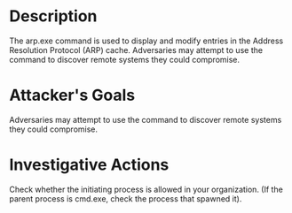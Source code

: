 # Description
The arp.exe command is used to display and modify entries in the Address Resolution Protocol (ARP) cache. Adversaries may attempt to use the command to discover remote systems they could compromise.
# Attacker's Goals
Adversaries may attempt to use the command to discover remote systems they could compromise.
# Investigative Actions
Check whether the initiating process is allowed in your organization. (If the parent process is cmd.exe, check the process that spawned it).
